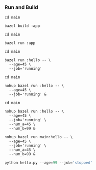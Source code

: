 ### Run and Build
```shell
cd main

bazel build :app
```
```shell
cd main

bazel run :app
```
```shell
cd main

bazel run :hello -- \
  --age=45 \
  --job='running'
```
```shell
cd main

nohup bazel run :hello -- \
  --age=45 \
  --job='running' &
```
```shell
cd main

nohup bazel run :hello -- \
  --age=45 \
  --job='running' \
  --num_a=45 \
  --num_b=99 &
```

```shell
nohup bazel run main:hello -- \
  --age=45 \
  --job='running' \
  --num_a=45 \
  --num_b=99 &
```

```python
python hello.py --age=99 --job='stopped'
```